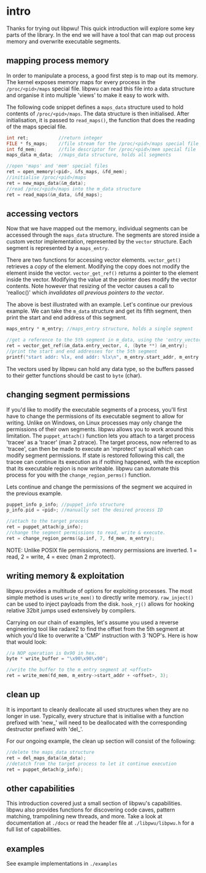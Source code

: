 # intro

Thanks for trying out libpwu! This quick introduction will explore some key parts of the library. In the end we will have a tool that can map out process memory and overwrite executable segments.

## mapping process memory

In order to manipulate a process, a good first step is to map out its memory. The kernel exposes memory maps for every process in the `/proc/<pid>/maps` special file. libpwu can read this file into a data structure and organise it into multiple 'views' to make it easy to work with.

The following code snippet defines a `maps_data` structure used to hold contents of `/proc/<pid>/maps`. The data structure is then initialised. After initialisation, it is passed to `read_maps()`, the function that does the reading of the maps special file.

```c
int ret;           //return integer
FILE * fs_maps;    //file stream for the /proc/<pid>/maps special file
int fd_mem;        //file descriptor for /proc/<pid>/mem special file
maps_data m_data;  //maps_data structure, holds all segments

//open 'maps' and 'mem' special files
ret = open_memory(<pid>, &fs_maps, &fd_mem);
//initialise /proc/<pid>/maps
ret = new_maps_data(&m_data);
//read /proc/<pid>/maps into the m_data structure
ret = read_maps(&m_data, &fd_maps);
```

## accessing vectors

Now that we have mapped out the memory, individual segments can be accessed through the `maps_data` structure. The segments are stored inside a custom vector implementation, represented by the `vector` structure. Each segment is represented by a `maps_entry`.

There are two functions for accessing vector elements. `vector_get()` retrieves a <i>copy</i> of the element. Modifying the copy does not modify the element inside the vector. `vector_get_ref()` returns a pointer to the element inside the vector. Modifying the value at the pointer does modify the vector contents. Note however that resizing of the vector causes a call to 'realloc()' which <i>invalidates all previous pointers to the vector</i>.

The above is best illustrated with an example. Let's continue our previous example. We can take the `m_data` structure and get its fifth segment, then print the start and end address of this segment.

```c
maps_entry * m_entry; //maps_entry structure, holds a single segment

//get a reference to the 5th segment in m_data, using the 'entry_vector' view
ret = vector_get_ref(&m_data.entry_vector, 4, (byte **) &m_entry);
//print the start and end addresses for the 5th segment
printf("start addr: %lx, end addr: %lx\n", m_entry.start_addr, m_entry.end_addr);
```

The vectors used by libpwu can hold any data type, so the buffers passed to their getter functions should be cast to `byte` (char). 


## changing segment permissions

If you'd like to modify the executable segments of a process, you'll first have to change the permissions of its executable segment to allow for writing. Unlike on Windows, on Linux processes may only change the permissions of their own segments. libpwu allows you to work around this limitation. The `puppet_attach()` function lets you attach to a target process 'tracee' as a 'tracer' (man 2 ptrace). The target process, now referred to as 'tracee',  can then be made to execute an 'mprotect' syscall which can modify segment permissions. If state is restored following this call, the tracee can continue its execution as if nothing happened, with the exception that its executable region is now writeable. libpwu can automate this process for you with the `change_region_perms()` function.

Lets continue and change the permissions of the segment we acquired in the previous example.

```c
puppet_info p_info; //puppet_info structure
p_info.pid = <pid>; //manually set the desired process ID

//attach to the target process
ret = puppet_attach(p_info);
//change the segment permissions to read, write & execute.
ret = change_region_perms(&p.inf, 7, fd_mem, m_entry);
```

NOTE: Unlike POSIX file permissions, memory permissions are inverted. 1 = read, 2 = write, 4 = exec (man 2 mprotect).


## writing memory & exploitation

libpwu provides a multitude of options for exploiting processes. The most simple method is uses `write_mem()` to directly write memory. `raw_inject()` can be used to inject payloads from the disk. `hook_rj()` allows for hooking relative 32bit jumps used extensively by compilers.

Carrying on our chain of examples, let's assume you used a reverse engineering tool like radare2 to find the offset from the 5th segment at which you'd like to overwrite a 'CMP' instruction with 3 'NOP's. Here is how that would look:

```c
//a NOP operation is 0x90 in hex.
byte * write_buffer = "\x90\x90\x90";

//write the buffer to the m_entry segment at <offset>
ret = write_mem(fd_mem, m_entry->start_addr + <offset>, 3);
```


## clean up

It is important to cleanly deallocate all used structures when they are no longer in use. Typically, every structure that is initialise with a function prefixed with 'new_' will need to be deallocated with the corresponding destructor prefixed with 'del_'.

For our ongoing example, the clean up section will consist of the following:

```c
//delete the maps_data structure
ret = del_maps_data(&m_data);
//detatch from the target process to let it continue execution
ret = puppet_detach(p_info);
```

## other capabilities

This introduction covered just a small section of libpwu's capabilities. libpwu also provides functions for discovering code caves, pattern matching, trampolining new threads, and more. Take a look at documentation at `./docs` or read the header file at `./libpwu/libpwu.h` for a full list of capabilities.


## examples

See example implementations in `./examples`
